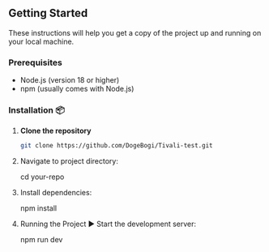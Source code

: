 ## Getting Started

These instructions will help you get a copy of the project up and running on your local machine.

### Prerequisites

- Node.js (version 18 or higher)
- npm (usually comes with Node.js)

### Installation 📦
1. **Clone the repository**
   ```bash
   git clone https://github.com/DogeBogi/Tivali-test.git
   
2. Navigate to project directory:

   cd your-repo

3. Install dependencies:
   
   npm install
   
4. Running the Project ▶️
   Start the development server:
   
   npm run dev

